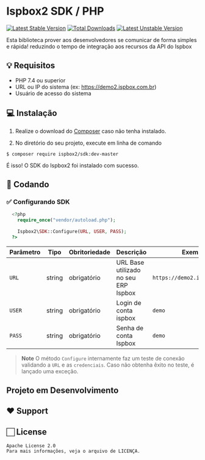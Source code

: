 # Ispbox2 SDK / PHP

[![Latest Stable Version](http://poser.pugx.org/ispbox2/sdk/v)](https://packagist.org/packages/ispbox2/sdk)
[![Total Downloads](http://poser.pugx.org/ispbox2/sdk/downloads)](https://packagist.org/packages/ispbox2/sdk)
[![Latest Unstable Version](http://poser.pugx.org/ispbox2/sdk/v/unstable)](https://packagist.org/packages/ispbox2/sdk)

Esta biblioteca prover aos desenvolvedores se comunicar de forma simples e rápida! reduzindo o tempo de integração aos recursos da API do Ispbox

## 💡 Requisitos

- PHP 7.4 ou superior
- URL ou IP do sistema (ex: https://demo2.ispbox.com.br)
- Usuário de acesso do sistema

## 💻 Instalação 

1. Realize o download do [Composer](https://getcomposer.org/doc/00-intro.md) caso não tenha instalado.

2. No diretório do seu projeto, execute em linha de comando
```
$ composer require ispbox2/sdk:dev-master
```

É isso! O SDK do Ispbox2 foi instalado com sucesso.

## 🌟 Codando
  
  ### ✅ Configurando SDK
  
```php
  <?php
    require_once("vendor/autoload.php");
    
    Ispbox2\SDK::Configure(URL, USER, PASS);
  ?>
```
| Parâmetro | Tipo | Obritoriedade | Descrição | Exemplo
|---|---|---|---|---|
| `URL` | string | obrigatório | URL Base utilizado no seu ERP Ispbox | `https://demo2.ispbox.com.br` |
| `USER` | string | obrigatório | Login de conta ispbox | `demo` |
| `PASS` | string | obrigatório | Senha de conta Ispbox | `demo` |

> **Note** O método `Configure`  internamente faz um teste de conexão validando a `URL` e as `credenciais`.
> Caso não obtenha êxito no teste, é lançado uma exceção.

##  Projeto em Desenvolvimento 

## ❤️ Support 

## 🏻 License 
```
Apache License 2.0
Para mais informações, veja o arquivo de LICENÇA.
```